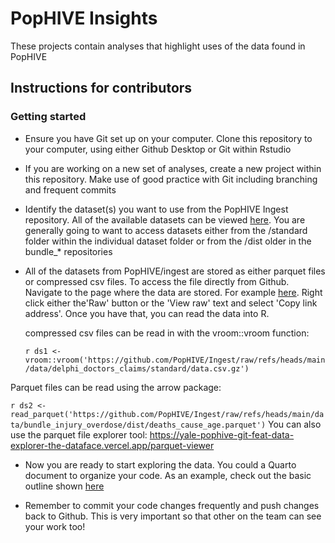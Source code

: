 # PopHIVE Insights

These projects contain analyses that highlight uses of the data found in PopHIVE

## Instructions for contributors

### Getting started

-   Ensure you have Git set up on your computer. Clone this repository to your computer, using either Github Desktop or Git within Rstudio

-   If you are working on a new set of analyses, create a new project within this repository. Make use of good practice with Git including branching and frequent commits

-   Identify the dataset(s) you want to use from the PopHIVE Ingest repository. All of the available datasets can be viewed [here](https://github.com/PopHIVE/Ingest/blob/main/status.md). You are generally going to want to access datasets either from the /standard folder within the individual dataset folder or from the /dist older in the bundle\_\* repositories

-   All of the datasets from PopHIVE/ingest are stored as either parquet files or compressed csv files. To access the file directly from Github. Navigate to the page where the data are stored. For example [here](https://github.com/PopHIVE/Ingest/blob/main/data/delphi_doctors_claims/standard/data.csv.gz). Right click either the'Raw' button or the 'View raw' text and select 'Copy link address'. Once you have that, you can read the data into R.

    compressed csv files can be read in with the vroom::vroom function:

    `r ds1 <-vroom::vroom('https://github.com/PopHIVE/Ingest/raw/refs/heads/main/data/delphi_doctors_claims/standard/data.csv.gz')`

Parquet files can be read using the arrow package:

`r ds2 <- read_parquet('https://github.com/PopHIVE/Ingest/raw/refs/heads/main/data/bundle_injury_overdose/dist/deaths_cause_age.parquet')`
You can also use the parquet file explorer tool: https://yale-pophive-git-feat-data-explorer-the-dataface.vercel.app/parquet-viewer

-   Now you are ready to start exploring the data. You could a Quarto document to organize your code. As an example, check out the basic outline shown [here](https://github.com/PopHIVE/Insights/blob/main/opioid_trends/analysis.qmd)

-   Remember to commit your code changes frequently and push changes back to Github. This is very important so that other on the team can see your work too!


